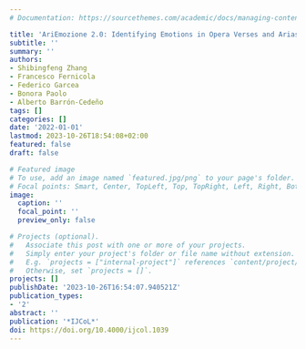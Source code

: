 ```yaml
---
# Documentation: https://sourcethemes.com/academic/docs/managing-content/

title: 'AriEmozione 2.0: Identifying Emotions in Opera Verses and Arias'
subtitle: ''
summary: ''
authors:
- Shibingfeng Zhang
- Francesco Fernicola
- Federico Garcea
- Bonora Paolo
- Alberto Barrón-Cedeño
tags: []
categories: []
date: '2022-01-01'
lastmod: 2023-10-26T18:54:08+02:00
featured: false
draft: false

# Featured image
# To use, add an image named `featured.jpg/png` to your page's folder.
# Focal points: Smart, Center, TopLeft, Top, TopRight, Left, Right, BottomLeft, Bottom, BottomRight.
image:
  caption: ''
  focal_point: ''
  preview_only: false

# Projects (optional).
#   Associate this post with one or more of your projects.
#   Simply enter your project's folder or file name without extension.
#   E.g. `projects = ["internal-project"]` references `content/project/deep-learning/index.md`.
#   Otherwise, set `projects = []`.
projects: []
publishDate: '2023-10-26T16:54:07.940521Z'
publication_types:
- '2'
abstract: ''
publication: '*IJCoL*'
doi: https://doi.org/10.4000/ijcol.1039
---
```

